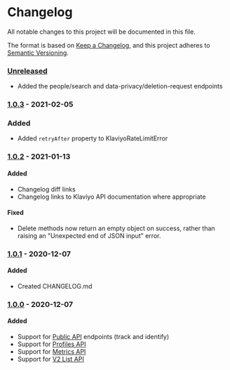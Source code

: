 # Changelog
All notable changes to this project will be documented in this file.

The format is based on [Keep a Changelog](https://keepachangelog.com/en/1.0.0/),
and this project adheres to [Semantic Versioning](https://semver.org/spec/v2.0.0.html).

### [Unreleased]
- Added the people/search and data-privacy/deletion-request endpoints

### [1.0.3] - 2021-02-05

### Added
- Added `retryAfter` property to KlaviyoRateLimitError

### [1.0.2] - 2021-01-13

#### Added
- Changelog diff links
- Changelog links to Klaviyo API documentation where appropriate

#### Fixed
- Delete methods now return an empty object on success, rather than raising an "Unexpected end of JSON input" error.

### [1.0.1] - 2020-12-07

#### Added
- Created CHANGELOG.md

### [1.0.0] - 2020-12-07

#### Added
- Support for [Public API](https://www.klaviyo.com/docs/http-api) endpoints (track and identify)
- Support for [Profiles API](https://www.klaviyo.com/docs/api/people)
- Support for [Metrics API](https://www.klaviyo.com/docs/api/metrics)
- Support for [V2 List API](https://www.klaviyo.com/docs/api/v2/lists)

[Unreleased]: https://github.com/klaviyo/node-klaviyo/compare/1.0.3...HEAD
[1.0.3]: https://github.com/klaviyo/node-klaviyo/compare/1.0.2...1.0.3
[1.0.2]: https://github.com/klaviyo/node-klaviyo/compare/26cf1da1612e3a2aea924210e2a48486345f474b...1.0.2
[1.0.1]: https://github.com/klaviyo/node-klaviyo/compare/c63216437dc38e98ffd86c88df3c6f6a63381934...26cf1da1612e3a2aea924210e2a48486345f474b
[1.0.0]: https://github.com/klaviyo/node-klaviyo/compare/6db9369980447ef4cfccfa018d5ebaaa27ef0f04...c63216437dc38e98ffd86c88df3c6f6a63381934
